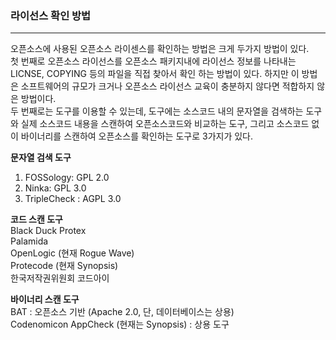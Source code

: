 ### 라이선스 확인 방법

---

오픈소스에 사용된 오픈소스 라이센스를 확인하는 방법은 크게 두가지 방법이 있다.  
첫 번째로 오픈소스 라이선스를 오픈소스 패키지내에 라이선스 정보를 나타내는 LICNSE, COPYING 등의 파일을 직접 찾아서 확인 하는 방법이 있다. 하지만 이 방법은 소프트웨어의 규모가 크거나 오픈소스 라이선스 교육이 충분하지 않다면 적합하지 않은 방법이다.  
두 번째로는 도구를 이용할 수 있는데, 도구에는 소스코드 내의 문자열을 검색하는 도구와 실제 소스코드 내용을 스캔하여 오픈소스코드와 비교하는 도구, 그리고 소스코드 없이 바이너리를 스캔하여 오픈소스를 확인하는 도구로 3가지가 있다.

**문자열 검색 도구**  
1. FOSSology: GPL 2.0  
2. Ninka: GPL 3.0  
3. TripleCheck : AGPL 3.0

**코드 스캔 도구**  
Black Duck Protex  
Palamida  
OpenLogic \(현재 Rogue Wave\)  
Protecode \(현재 Synopsis\)  
한국저작권위원회 코드아이

**바이너리 스캔 도구**  
BAT : 오픈소스 기반 \(Apache 2.0, 단, 데이터베이스는 상용\)  
Codenomicon AppCheck \(현재는 Synopsis\) : 상용 도구

